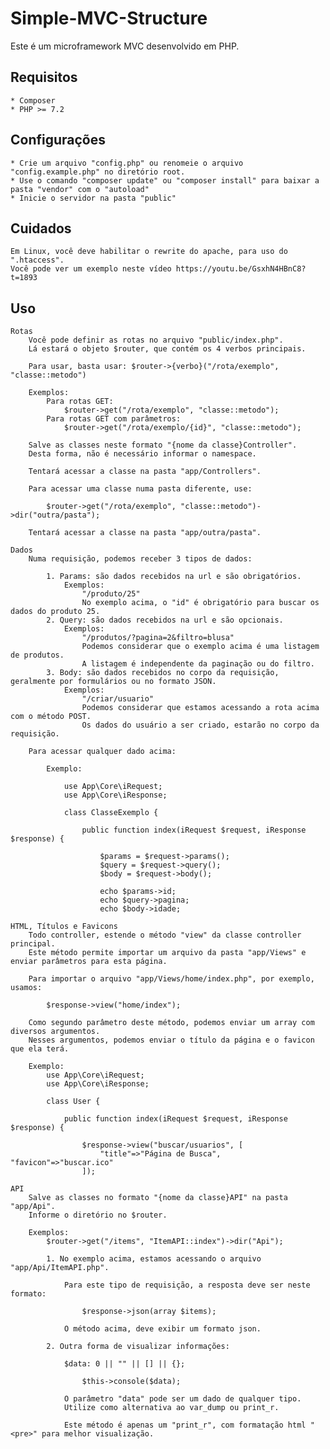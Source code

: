 # Simple-MVC-Structure
Este é um microframework MVC desenvolvido em PHP.

## Requisitos
    * Composer
    * PHP >= 7.2

## Configurações
    * Crie um arquivo "config.php" ou renomeie o arquivo "config.example.php" no diretório root.
    * Use o comando "composer update" ou "composer install" para baixar a pasta "vendor" com o "autoload"
    * Inicie o servidor na pasta "public"

## Cuidados
    Em Linux, você deve habilitar o rewrite do apache, para uso do ".htaccess".
    Você pode ver um exemplo neste vídeo https://youtu.be/GsxhN4HBnC8?t=1893

## Uso
    Rotas
        Você pode definir as rotas no arquivo "public/index.php".
        Lá estará o objeto $router, que contém os 4 verbos principais.

        Para usar, basta usar: $router->{verbo}("/rota/exemplo", "classe::metodo")

        Exemplos:
            Para rotas GET:
                $router->get("/rota/exemplo", "classe::metodo");
            Para rotas GET com parâmetros:
                $router->get("/rota/exemplo/{id}", "classe::metodo");

        Salve as classes neste formato "{nome da classe}Controller".
        Desta forma, não é necessário informar o namespace.

        Tentará acessar a classe na pasta "app/Controllers".

        Para acessar uma classe numa pasta diferente, use:

            $router->get("/rota/exemplo", "classe::metodo")->dir("outra/pasta");

        Tentará acessar a classe na pasta "app/outra/pasta".

    Dados
        Numa requisição, podemos receber 3 tipos de dados:
            
            1. Params: são dados recebidos na url e são obrigatórios.
                Exemplos: 
                    "/produto/25"
                    No exemplo acima, o "id" é obrigatório para buscar os dados do produto 25.
            2. Query: são dados recebidos na url e são opcionais.
                Exemplos:
                    "/produtos/?pagina=2&filtro=blusa"
                    Podemos considerar que o exemplo acima é uma listagem de produtos.
                    A listagem é independente da paginação ou do filtro.
            3. Body: são dados recebidos no corpo da requisição, geralmente por formulários ou no formato JSON.
                Exemplos:
                    "/criar/usuario"
                    Podemos considerar que estamos acessando a rota acima com o método POST.
                    Os dados do usuário a ser criado, estarão no corpo da requisição.

        Para acessar qualquer dado acima:

            Exemplo:

                use App\Core\iRequest;
                use App\Core\iResponse;

                class ClasseExemplo {

                    public function index(iRequest $request, iResponse $response) {

                        $params = $request->params();
                        $query = $request->query();
                        $body = $request->body();

                        echo $params->id;
                        echo $query->pagina;
                        echo $body->idade;
    
    HTML, Títulos e Favicons
        Todo controller, estende o método "view" da classe controller principal.
        Este método permite importar um arquivo da pasta "app/Views" e enviar parâmetros para esta página.

        Para importar o arquivo "app/Views/home/index.php", por exemplo, usamos:

            $response->view("home/index");

        Como segundo parâmetro deste método, podemos enviar um array com diversos argumentos.
        Nesses argumentos, podemos enviar o título da página e o favicon que ela terá.

        Exemplo:
            use App\Core\iRequest;
            use App\Core\iResponse;

            class User {

                public function index(iRequest $request, iResponse $response) {

                    $response->view("buscar/usuarios", [
                        "title"=>"Página de Busca", "favicon"=>"buscar.ico"
                    ]);

    API
        Salve as classes no formato "{nome da classe}API" na pasta "app/Api".
        Informe o diretório no $router.

        Exemplos:
            $router->get("/items", "ItemAPI::index")->dir("Api");

            1. No exemplo acima, estamos acessando o arquivo "app/Api/ItemAPI.php".

                Para este tipo de requisição, a resposta deve ser neste formato:

                    $response->json(array $items);

                O método acima, deve exibir um formato json.

            2. Outra forma de visualizar informações:

                $data: 0 || "" || [] || {};

                    $this->console($data);

                O parâmetro "data" pode ser um dado de qualquer tipo.
                Utilize como alternativa ao var_dump ou print_r.

                Este método é apenas um "print_r", com formatação html "<pre>" para melhor visualização.
